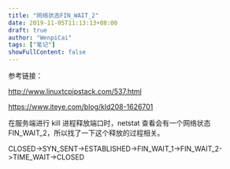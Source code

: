 ```yaml
---
title: "网络状态FIN_WAIT_2"
date: 2019-11-05T11:13:13+08:00
draft: true
author: "WenpiCai"
tags: ["笔记"]
showFullContent: false
---
```


参考链接：

http://www.linuxtcpipstack.com/537.html

https://www.iteye.com/blog/kld208-1626701

在服务端进行 kill 进程释放端口时，netstat 查看会有一个网络状态 FIN_WAIT_2，所以找了一下这个释放的过程相关。

CLOSED->SYN_SENT->ESTABLISHED->FIN_WAIT_1->FIN_WAIT_2->TIME_WAIT->CLOSED